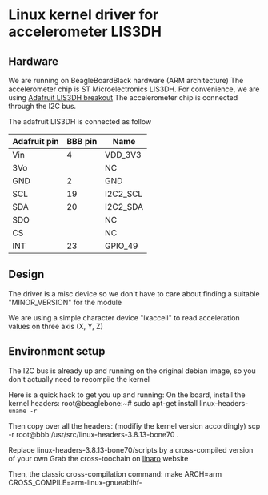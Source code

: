 # Linux kernel driver for accelerometer LIS3DH

## Hardware

We are running on BeagleBoardBlack hardware (ARM architecture)
The accelerometer chip is ST Microelectronics LIS3DH.
For convenience, we are using [Adafruit LIS3DH breakout](https://learn.adafruit.com/adafruit-lis3dh-triple-axis-accelerometer-breakout/pinouts)
The accelerometer chip is connected through the I2C bus.

The adafruit LIS3DH is connected as follow

Adafruit pin | BBB pin | Name
--- | --- | ---
Vin | 4 | VDD_3V3
3Vo | | NC
GND | 2 | GND
SCL | 19 | I2C2_SCL
SDA | 20 | I2C2_SDA
SDO | | NC
CS | | NC
INT | 23 | GPIO_49 

## Design

The driver is a misc device so we don't have to care about finding a suitable "MINOR_VERSION" for the module

We are using a simple character device "lxaccell" to read acceleration values on three axis (X, Y, Z)

## Environment setup

The I2C bus is already up and running on the original debian image, so you don't actually need to recompile the kernel

Here is a quick hack to get you up and running:
  On the board, install the kernel headers:
  root@beaglebone:~# sudo apt-get install linux-headers-`uname -r`

  Then copy over all the headers: (modifiy the kernel version accordingly)
  scp -r root@bbb:/usr/src/linux-headers-3.8.13-bone70 .

  Replace linux-headers-3.8.13-bone70/scripts by a cross-compiled version of your own
  Grab the cross-toochain on [linaro](http://releases.linaro.org/components/toolchain/binaries/4.9-2016.02/arm-linux-gnueabihf/) website

Then, the classic cross-compilation command:
  make ARCH=arm CROSS_COMPILE=arm-linux-gnueabihf-